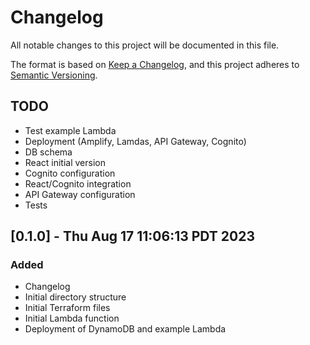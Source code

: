 <!-- markdownlint-disable MD024 -->
# Changelog

All notable changes to this project will be documented in this file.

The format is based on [Keep a Changelog](https://keepachangelog.com/en/1.0.0/),
and this project adheres to [Semantic Versioning](https://semver.org/spec/v2.0.0.html).

## TODO

- Test example Lambda
- Deployment (Amplify, Lamdas, API Gateway, Cognito)
- DB schema
- React initial version
- Cognito configuration
- React/Cognito integration
- API Gateway configuration
- Tests

## [0.1.0] - Thu Aug 17 11:06:13 PDT 2023

### Added

- Changelog
- Initial directory structure
- Initial Terraform files
- Initial Lambda function
- Deployment of DynamoDB and example Lambda

